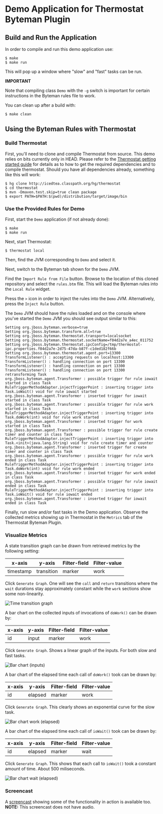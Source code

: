 # Demo Application for Thermostat Byteman Plugin

## Build and Run the Application

In order to compile and run this demo application use:

    $ make
    $ make run

This will pop up a window where "slow" and "fast" tasks
can be run.

**IMPORTANT**

Note that compiling class `Demo` with the `-g` switch is important for
certain instructions in the Byteman rules file to work.

You can clean up after a build with:

    $ make clean

## Using the Byteman Rules with Thermostat

### Build Thermostat

First, you'll need to clone and compile Thermostat from source.
This demo relies on bits currently only in HEAD. Please refer to
the [Thermostat getting started guide](http://icedtea.classpath.org/thermostat/getting-started/)
for details as to how to get the required dependencies and to
compile thermostat. Should you have all dependencies already,
something like this will work:

    $ hg clone http://icedtea.classpath.org/hg/thermostat
    $ cd thermostat
    $ mvn -Dmaven.test.skip=true clean package
    $ export PATH=$PATH:$(pwd)/distribution/target/image/bin

### Use the Provided Rules for Demo

First, start the `Demo` application (if not already done):

    $ make
    $ make run

Next, start Thermostat:

    $ thermostat local

Then, find the JVM corresponding to `Demo` and select it.

Next, switch to the Byteman tab shown for the `Demo` JVM.

Find the `Import Rule from File` button. Browse to the location
of this cloned repository and select the `rules.btm` file. This
will load the Byteman rules into the `Local Rule` widget.

Press the `>` icon in order to inject the rules into the `Demo`
JVM. Alternatively, press the `Inject Rule` button.

The `Demo` JVM should have the rules loaded and on the console
where you've started the `Demo` JVM you should see output similar to
this:

    Setting org.jboss.byteman.verbose=true
    Setting org.jboss.byteman.transform.all=true
    Setting org.jboss.byteman.thermostat.transport=localsocket
    Setting org.jboss.byteman.thermostat.socketName=f04d2a7e_a4ec_011752
    Setting org.jboss.byteman.thermostat.ipcConfig=/tmp/thermostat-ipc.properties.f04d2a7e-2d75-47da-b87f-c1ded182f66b
    Setting org.jboss.byteman.thermostat.agent.port=13300
    TransformListener() : accepting requests on localhost:13300
    TransformListener() : handling connection on port 13300
    TransformListener() : handling connection on port 13300
    TransformListener() : handling connection on port 13300
    retransforming Task
    org.jboss.byteman.agent.Transformer : possible trigger for rule iowait started in class Task
    RuleTriggerMethodAdapter.injectTriggerPoint : inserting trigger into Task.ioWait() void for rule iowait started
    org.jboss.byteman.agent.Transformer : inserted trigger for iowait started in class Task
    org.jboss.byteman.agent.Transformer : possible trigger for rule work started in class Task
    RuleTriggerMethodAdapter.injectTriggerPoint : inserting trigger into Task.doWork(int) void for rule work started
    org.jboss.byteman.agent.Transformer : inserted trigger for work started in class Task
    org.jboss.byteman.agent.Transformer : possible trigger for rule create timer and counter in class Task
    RuleTriggerMethodAdapter.injectTriggerPoint : inserting trigger into Task.<init>(java.lang.String) void for rule create timer and counter
    org.jboss.byteman.agent.Transformer : inserted trigger for create timer and counter in class Task
    org.jboss.byteman.agent.Transformer : possible trigger for rule work ended in class Task
    RuleTriggerMethodAdapter.injectTriggerPoint : inserting trigger into Task.doWork(int) void for rule work ended
    org.jboss.byteman.agent.Transformer : inserted trigger for work ended in class Task
    org.jboss.byteman.agent.Transformer : possible trigger for rule iowait ended in class Task
    RuleTriggerMethodAdapter.injectTriggerPoint : inserting trigger into Task.ioWait() void for rule iowait ended
    org.jboss.byteman.agent.Transformer : inserted trigger for iowait ended in class Task

Finally, run slow and/or fast tasks in the Demo application. Observe the
collected metrics showing up in Thermostat in the `Metrics` tab of the
Thermostat Byteman Plugin.

### Visualize Metrics

A state transition graph can be drawn from retrieved metrics by the following setting:

x-axis|y-axis|Filter-field|Filter-value
------|------|------------|------------
timestamp|transition|marker|work

Click `Generate Graph`. One will see the `call` and `return` transitions where the
`wait` durations stay approximately constant while the `work` sections show some
non-linearity.

![Time transition graph](screenshots/time.png)

A bar chart on the collected inputs of invocations of `doWork()` can be drawn by:

x-axis|y-axis|Filter-field|Filter-value
------|------|------------|------------
id|input|marker|work

Click `Generate Graph`. Shows a linear graph of the inputs. For both slow and fast
tasks.

![Bar chart (inputs)](screenshots/inputs.png)

A bar chart of the elapsed time each call of `doWork()` took can be drawn by:

x-axis|y-axis|Filter-field|Filter-value
------|------|------------|------------
id|elapsed|marker|work

Click `Generate Graph`. This clearly shows an exponential curve for the slow
task.

![Bar chart work (elapsed)](screenshots/elapsed.png)

A bar chart of the elapsed time each call of `ioWait()` took can be drawn by:

x-axis|y-axis|Filter-field|Filter-value
------|------|------------|------------
id|elapsed|marker|wait

Click `Generate Graph`. This shows that each call to `ioWait()` took
a constant amount of time. About 500 miliseconds.

![Bar chart wait (elapsed)](screenshots/elapsed_wait.png)

### Screencast

A [screencast](https://jerboaa.fedorapeople.org/presentations/thermostat_byteman_demo_20170202.ogv)
showing some of the functionality in action is available too. **NOTE:**
This screencast does not have audio.
